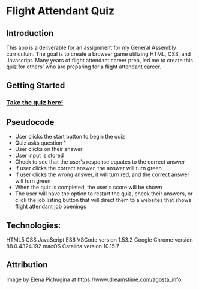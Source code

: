 # Flight Attendant Quiz 

## Introduction

This app is a deliverable for an assignment for my General Assembly curriculum. The goal is to create a browser game utilizing HTML, CSS, and Javascript. Many years of flight attendant career prep, led me to create this quiz for others' who are preparing for a flight attendant career.



## Getting Started

### [Take the quiz here!](http://jessicaaikin.surge.sh/)


## Pseudocode

* User clicks the start button to begin the quiz
* Quiz asks question 1
* User clicks on their answer
* User input is stored 
* Check to see that the user's response equates to the correct answer
* If user clicks the correct answer, the answer will turn green
* If user clicks the wrong answer, it will turn red, and the correct answer will turn green
* When the quiz is completed, the user's score will be shown
* The user will have the option to restart the quiz, check their answers, or click the job listing button that will direct them to a websites that shows flight attendant job openings 

## Technologies:

HTML5
CSS
JavaScript ES6
VSCode version 1.53.2
Google Chrome version 88.0.4324.192 
macOS Catalina version 10.15.7

## Attribution
Image by Elena Pichugina at
https://www.dreamstime.com/agosta_info


